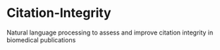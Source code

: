 # Citation-Integrity
Natural language processing to assess and improve citation integrity in biomedical publications
